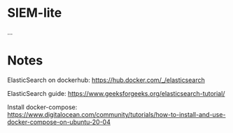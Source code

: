 # SIEM-lite
...

# Notes
ElasticSearch on dockerhub: https://hub.docker.com/_/elasticsearch

ElasticSearch guide: https://www.geeksforgeeks.org/elasticsearch-tutorial/

Install docker-compose: https://www.digitalocean.com/community/tutorials/how-to-install-and-use-docker-compose-on-ubuntu-20-04
